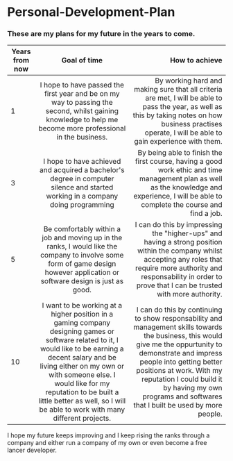 # Personal-Development-Plan

### These are my plans for my future in the years to come.

| Years from now| Goal of time| How to achieve|
| ------------- |:-------------:| ---------------:|
|1| I hope to have passed the first year and be on my way to passing the second, whilst gaining knowledge to help me become more professional in the business. | By working hard and making sure that all criteria are met, I will be able to pass the year, as well as this by taking notes on how business practises operate, I will be able to gain experience with them.|
|3| I hope to have achieved and acquired a bachelor's degree in computer silence and started working in a company doing programming | By being able to finish the first course, having a good work ethic and time management plan as well as the knowledge and experience, I will be able to complete the course and find a job. |
|5| Be comfortably within a job and moving up in the ranks, I would like the company to involve some form of game design however application or software design is just as good. | I can do this by impressing the "higher-ups" and having a strong position within the company whilst accepting any roles that require more authority and responsability in order to prove that I can be trusted with more authority.|
|10| I want to be working at a higher position in a gaming company designing games or software related to it, I would like to be earning a decent salary and be living either on my own or with someone else. I would like for my reputation to be built a little better as well, so I will be able to work with many different projects. | I can do this by continuing to show responsability and management skills towards the business, this would give me the oppurtunity to demonstrate and impress people into getting better positions at work. With my reputation I could build it by having my own programs and softwares that I built be used by more people.|

I hope my future keeps improving and I keep rising the ranks through a company and either run a company of my own or even become a free lancer developer.
